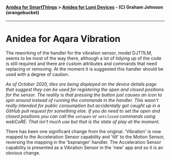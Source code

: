 #### [Anidea for SmartThings](../../../README.md) > [Anidea for Lumi Devices](../README.md#anidea-for-lumi-devices) - (C) Graham Johnson (orangebucket)
---

# Anidea for Aqara Vibration
The reworking of the handler for the vibration sensor, model DJT11LM, seems to be most of the way there, although a lot of tidying up of the code is still required and there are custom attributes and commands that need replacing or removing. At the moment it is suggested this handler should be used with a degree of caution.

*As of October 2020, tiles are being displayed on the device details page that suggest they can be used for registering the open and closed positions for the sensor. The reality is that pressing the button just causes an icon to spin around instead of running the commands in the handler. This wasn't really intended for public consumption but accidentally got caught up in a GitHub pull request for something else. If you do need to set the open and closed positions you can call the `setopen` or `setclosed` commands using webCoRE. That isn't much use but that is the state of play at the moment.*

There has been one significant change from the original. 'Vibration' is now mapped to the Acceleration Sensor capability and 'tilt' to the Motion Sensor, reversing the mapping in the 'bspranger' handler. The Acceleration Sensor capability is presented as a Vibration Sensor in the 'new' app and so it is an obvious change.
